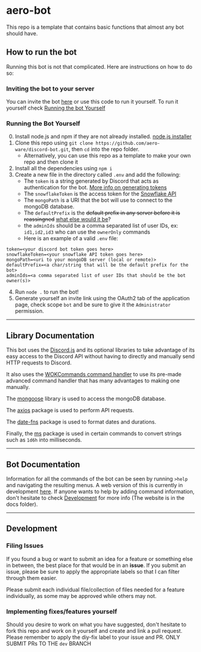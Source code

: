 # aero-bot
This repo is a template that contains basic functions that almost any bot should have.
 
## How to run the bot
Running this bot is not that complicated. Here are instructions on how to do so:

### Inviting the bot to your server
You can invite the bot [here](https://discord.com/api/oauth2/authorize?client_id=787460489427812363&permissions=8&scope=bot) or use this code to run it yourself. To run it yourself check [Running the bot Yourself](###Running-the-Bot-Yourself)

### Running the Bot Yourself
0. Install node.js and npm if they are not already installed. [node.js installer](https://nodejs.org/en/)
1. Clone this repo using `git clone https://github.com/aero-ware/discord-bot.git`, then `cd` into the repo folder.
    - Alternatively, you can use this repo as a template to make your own repo and then clone it
2. Install all the dependencies using `npm i`
3. Create a new file in the directory called `.env` and add the following:
    - The `token` is a string generated by Discord that acts as authentication for the bot. [More info on generating tokens](https://discordjs.guide/preparations/setting-up-a-bot-application.html#creating-your-bot)
    - The `snowflakeToken` is the access token for the [Snowflake API](https://api.snowflakedev.xyz)
    - The `mongoPath` is a URI that the bot will use to connect to the mongoDB database.
    - The `defaultPrefix` is the ~~default prefix in any server before it is reassingned~~ [what else would it be](https://youtu.be/dQw4w9WgXcQ)?
    - the `adminIds` should be a comma separated list of user IDs, ex: `id1,id2,id3` who can use the `ownerOnly` commands
    - Here is an example of a valid `.env` file:

```
token=<your discord bot token goes here>
snowflakeToken=<your snowflake API token goes here>
mongoPath=<uri to your mongoDB server (local or remote)>
defaultPrefix=<a char/string that will be the default prefix for the bot>
adminIds=<a comma separated list of user IDs that should be the bot owner(s)>
```
4. Run `node .` to run the bot!
5. Generate yourself an invite link using the OAuth2 tab of the application page, check scope `bot` and be sure to give it the `Administrator` permission.

---
## Library Documentation
This bot uses the [Discord.js](https://discord.js.org/#/docs/main/stable/general/welcome) and its optional libraries to take advantage of its easy access to the Discord API without having to directly and manually send HTTP requests to Discord.

It also uses the [WOKCommands command handler](https://github.com/AlexzanderFlores/WOKCommands) to use its pre-made advanced command handler that has many advantages to making one manually.

The [mongoose](https://npmjs.com/package/mongoose) library is used to access the mongoDB database.

The [axios](https://npmjs.com/package/axios) package is used to perform API requests.

The [date-fns](https://npmjs.com/package/date-fns) package is used to format dates and durations.

Finally, the [ms](https://npmjs.com/package/ms) package is used in certain commands to convert strings such as `1d6h` into milliseconds.

---
## Bot Documentation
Information for all the commands of the bot can be seen by running `>help` and navigating the resulting menus. A web version of this is currently in development [here](https://aero-ware.github.io/aero-bot/commands.html). If anyone wants to help by adding command information, don't hesitate to check [Development](#Development) for more info (The website is in the docs folder).

---
## Development

### Filing Issues
If you found a bug or want to submit an idea for a feature or something else in between, the best place for that would be in an **issue**. If you submit an issue, please be sure to apply the appropriate labels so that I can filter through them easier.

Please submit each individual file/collection of files needed for a feature individually, as some may be approved while others may not.

### Implementing fixes/features yourself
Should you desire to work on what you have suggested, don't hesitate to fork this repo and work on it yourself and create and link a pull request. Please remember to apply the diy-fix label to your issue and PR. ONLY SUBMIT PRs TO THE `dev` BRANCH